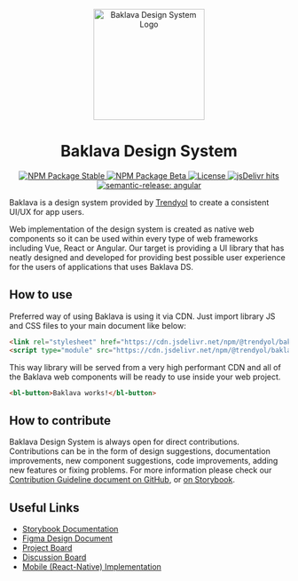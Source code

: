 <p align="center"><img src="https://user-images.githubusercontent.com/127687/233114483-c5b0a8e7-c072-4ced-a7b5-76bce1be4b21.svg" width="200" alt="Baklava Design System Logo" /></p>

<h1 align="center">Baklava Design System</h1>

<p align="center">
  <a href="https://www.npmjs.com/package/@trendyol/baklava">
    <img src="https://img.shields.io/npm/v/@trendyol/baklava.svg" alt="NPM Package Stable" />
  </a>
  <a href="https://www.npmjs.com/package/@trendyol/baklava/v/beta">
    <img src="https://img.shields.io/npm/v/@trendyol/baklava/beta.svg" alt="NPM Package Beta" />
  </a>
  <a href="https://github.com/Trendyol/baklava/blob/next/LICENSE">
    <img src="https://img.shields.io/github/license/trendyol/baklava" alt="License" />
  </a>
  <a href="https://www.jsdelivr.com/package/npm/@trendyol/baklava">
    <img src="https://img.shields.io/jsdelivr/npm/hm/@trendyol/baklava" alt="jsDelivr hits" />
  </a>
  <a href="https://github.com/semantic-release/semantic-release">
    <img src="https://img.shields.io/badge/semantic--release-angular-e10079?logo=semantic-release" alt="semantic-release: angular" />
  </a>
</p>

Baklava is a design system provided by [Trendyol](https://github.com/trendyol) to create a consistent UI/UX for app users.

Web implementation of the design system is created as native web components so it can be used within every type of web frameworks including Vue, React or Angular. Our target is providing a UI library that has neatly designed and developed for providing best possible user experience for the users of applications that uses Baklava DS.

## How to use

Preferred way of using Baklava is using it via CDN. Just import library JS and CSS files to your main document like below:

```html
<link rel="stylesheet" href="https://cdn.jsdelivr.net/npm/@trendyol/baklava@2.1.0/dist/themes/default.css" />
<script type="module" src="https://cdn.jsdelivr.net/npm/@trendyol/baklava@2.1.0/dist/baklava.js"></script>
```

This way library will be served from a very high performant CDN and all of the Baklava web components will be ready to use inside your web project.

```html
<bl-button>Baklava works!</bl-button>
```

## How to contribute

Baklava Design System is always open for direct contributions. Contributions can be in the form of design suggestions, documentation improvements, new component
suggestions, code improvements, adding new features or fixing problems. For more information please check our [Contribution Guideline document on GitHub](https://github.com/Trendyol/baklava/blob/next/CONTRIBUTING.md), or [on Storybook](https://baklava.design/?path=/docs/documentation-contributing-baklava-contribution-guideline--page).

## Useful Links

* [Storybook Documentation](https://baklava.design/)
* [Figma Design Document](https://www.figma.com/file/RrcLH0mWpIUy4vwuTlDeKN/Baklava-Design-Guide)
* [Project Board](https://github.com/orgs/Trendyol/projects/4)
* [Discussion Board](https://github.com/Trendyol/baklava/discussions)
* [Mobile (React-Native) Implementation](https://github.com/Trendyol/baklava-react-native)
